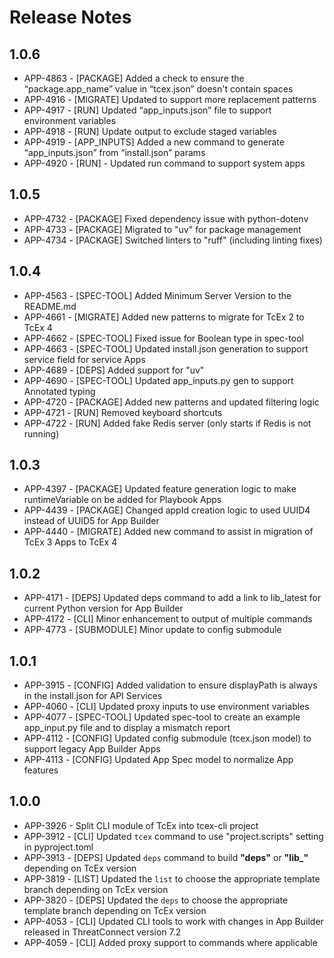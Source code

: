 # Release Notes

## 1.0.6

-   APP-4863 - [PACKAGE] Added a check to ensure the “package.app_name” value in “tcex.json” doesn't contain spaces
-   APP-4916 - [MIGRATE] Updated to support more replacement patterns
-   APP-4917 - [RUN] Updated “app_inputs.json” file to support environment variables
-   APP-4918 - [RUN] Update output to exclude staged variables
-   APP-4919 - [APP_INPUTS] Added a new command to generate “app_inputs.json” from “install.json” params
-   APP-4920 - [RUN] - Updated run command to support system apps

## 1.0.5

-   APP-4732 - [PACKAGE] Fixed dependency issue with python-dotenv
-   APP-4733 - [PACKAGE] Migrated to "uv" for package management
-   APP-4734 - [PACKAGE] Switched linters to "ruff" (including linting fixes)

## 1.0.4

-   APP-4563 - [SPEC-TOOL] Added Minimum Server Version to the README.md
-   APP-4661 - [MIGRATE] Added new patterns to migrate for TcEx 2 to TcEx 4
-   APP-4662 - [SPEC-TOOL] Fixed issue for Boolean type in spec-tool
-   APP-4663 - [SPEC-TOOL] Updated install.json generation to support service field for service Apps
-   APP-4689 - [DEPS] Added support for "uv"
-   APP-4690 - [SPEC-TOOL] Updated app_inputs.py gen to support Annotated typing
-   APP-4720 - [PACKAGE] Added new patterns and updated filtering logic
-   APP-4721 - [RUN] Removed keyboard shortcuts
-   APP-4722 - [RUN] Added fake Redis server (only starts if Redis is not running)

## 1.0.3

-   APP-4397 - [PACKAGE] Updated feature generation logic to make runtimeVariable on be added for Playbook Apps
-   APP-4439 - [PACKAGE] Changed appId creation logic to used UUID4 instead of UUID5 for App Builder
-   APP-4440 - [MIGRATE] Added new command to assist in migration of TcEx 3 Apps to TcEx 4

## 1.0.2

-   APP-4171 - [DEPS] Updated deps command to add a link to lib_latest for current Python version for App Builder
-   APP-4172 - [CLI] Minor enhancement to output of multiple commands
-   APP-4773 - [SUBMODULE] Minor update to config submodule

## 1.0.1

-   APP-3915 - [CONFIG] Added validation to ensure displayPath is always in the install.json for API Services
-   APP-4060 - [CLI] Updated proxy inputs to use environment variables
-   APP-4077 - [SPEC-TOOL] Updated spec-tool to create an example app_input.py file and to display a mismatch report
-   APP-4112 - [CONFIG] Updated config submodule (tcex.json model) to support legacy App Builder Apps
-   APP-4113 - [CONFIG] Updated App Spec model to normalize App features


## 1.0.0

-   APP-3926 - Split CLI module of TcEx into tcex-cli project
-   APP-3912 - [CLI] Updated `tcex` command to use "project.scripts" setting in pyproject.toml
-   APP-3913 - [DEPS] Updated `deps` command to build **"deps"** or **"lib_"** depending on TcEx version
-   APP-3819 - [LIST] Updated the `list` to choose the appropriate template branch depending on TcEx version
-   APP-3820 - [DEPS] Updated the `deps` to choose the appropriate template branch depending on TcEx version
-   APP-4053 - [CLI] Updated CLI tools to work with changes in App Builder released in ThreatConnect version 7.2
-   APP-4059 - [CLI] Added proxy support to commands where applicable
